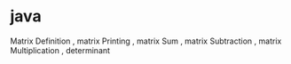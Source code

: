 # java
Matrix Definition , matrix Printing , matrix Sum , matrix Subtraction , matrix Multiplication , determinant
